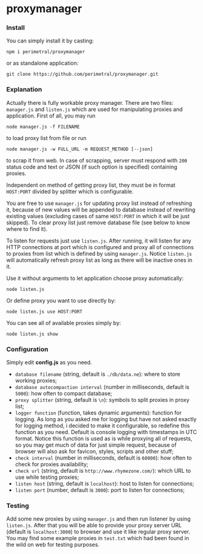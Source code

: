 # proxymanager

### Install
You can simply install it by casting:

`npm i perimetral/proxymanager`

or as standalone application:

`git clone https://github.com/perimetral/proxymanager.git`
### Explanation
Actually there is fully workable proxy manager. There are two files: `manager.js` and `listen.js` which are used for manipulating proxies and application. First of all, you may run

`node manager.js -f FILENAME`

to load proxy list from file or run

`node manager.js -w FULL_URL -m REQUEST_METHOD [--json]`

to scrap it from web. In case of scrapping, server must respond with `200` status code and text or JSON (if such option is specified) containing proxies.

Independent on method of getting proxy list, they must be in format `HOST:PORT` divided by splitter which is configurable.

You are free to use `manager.js` for updating proxy list instead of refreshing it, because of new values will be appended to database instead of rewriting existing values (excluding cases of same `HOST:PORT` in which it will be just skipped). To clear proxy list just remove database file (see below to know where to find it).

To listen for requests just use `listen.js`. After running, it will listen for any HTTP connections at port which is configured and proxy all of connections to proxies from list which is defined by using `manager.js`. Notice `listen.js` will automatically refresh proxy list as long as there will be inactive ones in it.

Use it without arguments to let application choose proxy automatically:

`node listen.js`

Or define proxy you want to use directly by:

`node listen.js use HOST:PORT`

You can see all of available proxies simply by:

`node listen.js show`

### Configuration
Simply edit **config.js** as you need.

* `database filename` (string, default is `./db/data.ne`): where to store working proxies;
* `database autocompaction interval` (number in milliseconds, default is `5000`): how often to compact database;
* `proxy splitter` (string, default is `\n`): symbols to split proxies in proxy list;
* `logger function` (function, takes dynamic arguments): function for logging. As long as you asked me for logging but have not asked exactly for logging method, i decided to make it configurable, so redefine this function as you need. Default is console logging with timestamps in UTC format. Notice this function is used as is while proxying all of requests, so you may get much of data for just simple request, because of browser will also ask for favicon, styles, scripts and other stuff;
* `check interval` (number in milliseconds, default is `60000`): how often to check for proxies availability;
* `check url` (string, default is `http://www.rhymezone.com/`): which URL to use while testing proxies;
* `listen host` (string, default is `localhost`): host to listen for connections;
* `listen port` (number, default is `3000`): port to listen for connections;

### Testing
Add some new proxies by using `manager.js` and then run listener by using `listen.js`. After that you will be able to provide your proxy server URL (default is `localhost:3000`) to browser and use it like regular proxy server. You may find some example proxies in `test.txt` which had been found in the wild on web for testing purposes.
